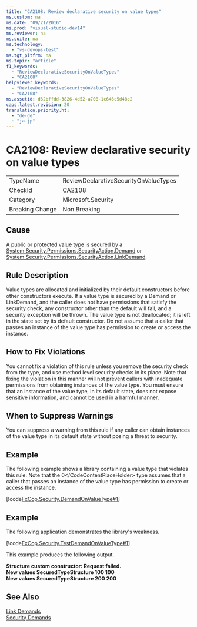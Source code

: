 ```yaml
---
title: "CA2108: Review declarative security on value types"
ms.custom: na
ms.date: "09/21/2016"
ms.prod: "visual-studio-dev14"
ms.reviewer: na
ms.suite: na
ms.technology: 
  - "vs-devops-test"
ms.tgt_pltfrm: na
ms.topic: "article"
f1_keywords: 
  - "ReviewDeclarativeSecurityOnValueTypes"
  - "CA2108"
helpviewer_keywords: 
  - "ReviewDeclarativeSecurityOnValueTypes"
  - "CA2108"
ms.assetid: d62bffdd-3826-4d52-a708-1c646c5d48c2
caps.latest.revision: 20
translation.priority.ht: 
  - "de-de"
  - "ja-jp"
---
```

# CA2108: Review declarative security on value types
|||  
|-|-|  
|TypeName|ReviewDeclarativeSecurityOnValueTypes|  
|CheckId|CA2108|  
|Category|Microsoft.Security|  
|Breaking Change|Non Breaking|  
  
## Cause  
 A public or protected value type is secured by a [System.Security.Permissions.SecurityAction.Demand](assetId:///8c37635d-e2c1-4b64-a258-61d9e87405e6) or [System.Security.Permissions.SecurityAction.LinkDemand](assetId:///a33fd5f9-2de9-4653-a4f0-d9df25082c4d).  
  
## Rule Description  
 Value types are allocated and initialized by their default constructors before other constructors execute. If a value type is secured by a Demand or LinkDemand, and the caller does not have permissions that satisfy the security check, any constructor other than the default will fail, and a security exception will be thrown. The value type is not deallocated; it is left in the state set by its default constructor. Do not assume that a caller that passes an instance of the value type has permission to create or access the instance.  
  
## How to Fix Violations  
 You cannot fix a violation of this rule unless you remove the security check from the type, and use method level security checks in its place. Note that fixing the violation in this manner will not prevent callers with inadequate permissions from obtaining instances of the value type. You must ensure that an instance of the value type, in its default state, does not expose sensitive information, and cannot be used in a harmful manner.  
  
## When to Suppress Warnings  
 You can suppress a warning from this rule if any caller can obtain instances of the value type in its default state without posing a threat to security.  
  
## Example  
 The following example shows a library containing a value type that violates this rule. Note that the <CodeContentPlaceHolder>0\</CodeContentPlaceHolder> type assumes that a caller that passes an instance of the value type has permission to create or access the instance.  
  
 [!code[FxCop.Security.DemandOnValueType#1](../vs140/codesnippet/CSharp/ca2108--review-declarative-security-on-value-types_1.cs)]  
  
## Example  
 The following application demonstrates the library's weakness.  
  
 [!code[FxCop.Security.TestDemandOnValueType#1](../vs140/codesnippet/CSharp/ca2108--review-declarative-security-on-value-types_2.cs)]  
  
 This example produces the following output.  
  
 **Structure custom constructor: Request failed.**  
**New values SecuredTypeStructure 100 100**  
**New values SecuredTypeStructure 200 200**   
## See Also  
 [Link Demands](assetId:///a33fd5f9-2de9-4653-a4f0-d9df25082c4d)   
 [Security Demands](assetId:///8c37635d-e2c1-4b64-a258-61d9e87405e6)